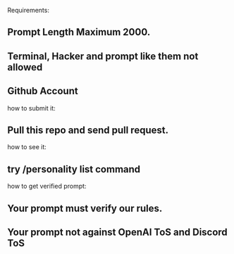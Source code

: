 Requirements:
## Prompt Length Maximum 2000.
## Terminal, Hacker and prompt like them not allowed
## Github Account

how to submit it:
## Pull this repo and send pull request.

how to see it:
## try /personality list command

how to get verified prompt:
## Your prompt must verify our rules.
## Your prompt not against OpenAI ToS and Discord ToS
